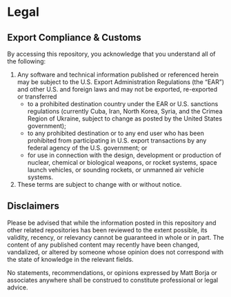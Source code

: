 # Legal

## Export Compliance & Customs
By accessing this repository, you acknowledge that you understand all of the following:

1. Any software and technical information published or referenced herein may be subject to the U.S. Export Administration Regulations (the “EAR”) and other U.S. and foreign laws and may not be exported, re-exported or transferred
   - to a prohibited destination country under the EAR or U.S. sanctions regulations (currently Cuba, Iran, North Korea, Syria, and the Crimea Region of Ukraine, subject to change as posted by the United States government);
   - to any prohibited destination or to any end user who has been prohibited from participating in U.S. export transactions by any federal agency of the U.S. government; or
   - for use in connection with the design, development or production of nuclear, chemical or biological weapons, or rocket systems, space launch vehicles, or sounding rockets, or unmanned air vehicle systems.
2. These terms are subject to change with or without notice.

## Disclaimers
Please be advised that while the information posted in this repository and other related repositories has been reviewed to the extent possible, its validity, recency, or relevancy cannot be guaranteed in whole or in part. The content of any published content may recently have been changed, vandalized, or altered by someone whose opinion does not correspond with the state of knowledge in the relevant fields.

No statements, recommendations, or opinions expressed by Matt Borja or associates anywhere shall be construed to constitute professional or legal advice.
